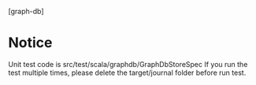 [graph-db]

# Notice
Unit test code is src/test/scala/graphdb/GraphDbStoreSpec
If you run the test multiple times, please delete the target/journal folder before run test.
